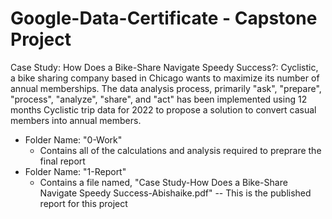 # Google-Data-Certificate - Capstone Project

<p>
  Case Study: How Does a Bike-Share Navigate Speedy Success?: Cyclistic, a bike sharing company based in Chicago wants to maximize its number of annual memberships.
  The data analysis process, primarily "ask", "prepare", "process", "analyze", "share", and "act" has been implemented using 12 months Cyclistic trip data for 2022 
  to propose a solution to convert casual members into annual members. 
</p>
<ul>
  <li>Folder Name: "0-Work"
      <ul>
      <li>Contains all of the calculations and analysis required to preprare the final report</li>
    </ul>
  </li>
  <li>Folder Name: "1-Report"
      <ul>
      <li> Contains a file named, "Case Study-How Does a Bike-Share Navigate Speedy Success-Abishaike.pdf" -- This is the published report for this project</li>
    </ul>
  </li>
</ul>


